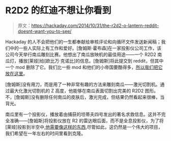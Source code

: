 # R2D2 的红迪不想让你看到

> 原文：<https://hackaday.com/2014/10/31/the-r2d2-o-lantern-reddit-doesnt-want-you-to-see/>

Hackaday 的人不会把他们的一生都奉献给审核评论和向循环文件发送新闻稿；我们中的一些人实际上有工作和爱好。[詹姆斯·霍布森]在一家投影仪公司工作，该公司今天举行南瓜雕刻比赛。他想出了南瓜放映机的最佳用途——一个 R2D2 南瓜灯，播放[莱娅]给[欧比万·克诺比]的信息。[詹姆斯]将此提交到 reddit，但其中一个 mod 删除了它。我们比一些 mod 和他们的小帝国要酷得多，[所以我们把它放在这里](https://www.youtube.com/watch?v=H3wwL0QnrII)。

[詹姆斯]没有用刀，而是用了一种非常有趣的方法来雕刻南瓜——激光切割机。通过最大化激光切割机的 Z 高度，他能够在南瓜表面切割出完美的 R2D2 图形。不，[詹姆斯]没有删除任何南瓜的皮肤后，激光完成，但结果仍然看起来很棒，当背光。

南瓜里有一个投影仪，播放着由捕获的坦蒂夫四号发出的著名求救信息。这并不完全准确——[詹姆斯]将投影仪放在 R2 的雷达眼后面，而不是全息投影仪，为了将[莱娅]投影到半空中[,他需要像这样的东西](http://hackaday.io/project/205-hoverlay-ii),尽管如此，这仍然是一个伟大的项目，我们希望在一年左右的时间里看到克隆。